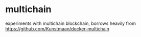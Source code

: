 # multichain
experiments with multichain blockchain, borrows heavily from https://github.com/Kunstmaan/docker-multichain 
